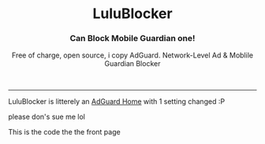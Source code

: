 <h1 align="center">LuluBlocker</h1>
<h3 align="center">Can Block Mobile Guardian one!</h3>
<p align="center">
    Free of charge, open source, i copy AdGuard. Network-Level Ad & Moblile Guardian Blocker
</p>
<br/>
<hr/>

LuluBlocker is litterely an <a href="https://github.com/AdguardTeam/AdGuardHome/">AdGuard Home</a> with 1 setting changed :P

please don's sue me lol

This is the code the the front page
